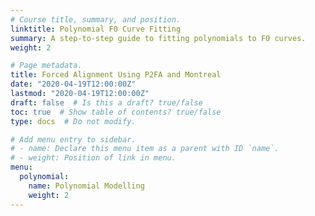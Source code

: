 ```yaml
---
# Course title, summary, and position.
linktitle: Polynomial F0 Curve Fitting
summary: A step-to-step guide to fitting polynomials to F0 curves.
weight: 2

# Page metadata.
title: Forced Alignment Using P2FA and Montreal
date: "2020-04-19T12:00:00Z"
lastmod: "2020-04-19T12:00:00Z"
draft: false  # Is this a draft? true/false
toc: true  # Show table of contents? true/false
type: docs  # Do not modify.

# Add menu entry to sidebar.
# - name: Declare this menu item as a parent with ID `name`.
# - weight: Position of link in menu.
menu:
  polynomial:
    name: Polynomial Modelling
    weight: 2
---
```

